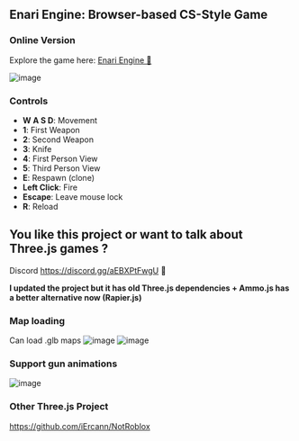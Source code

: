 ## Enari Engine: Browser-based CS-Style Game
### Online Version
Explore the game here: [Enari Engine 🔗](https://enari-engine.vercel.app/)
 
![image](https://github.com/iErcann/enari-engine/assets/25112067/f402a797-91cd-416b-b057-40a832151081)

 
### Controls
- **W A S D**: Movement
- **1**: First Weapon
- **2**: Second Weapon
- **3**: Knife
- **4**: First Person View
- **5**: Third Person View
- **E**: Respawn (clone)
- **Left Click**: Fire
- **Escape**: Leave mouse lock
- **R**: Reload


 ## You like this project or want to talk about Three.js games ? 
Discord  https://discord.gg/aEBXPtFwgU 👀

 
 **I updated the project but it has old Three.js dependencies + Ammo.js has a better alternative now (Rapier.js)**

 
 ### Map loading
 Can load .glb maps
 ![image](https://github.com/iErcann/enari-engine/assets/25112067/13337b48-0dfd-4094-857f-1f56dec0dd4c)
 ![image](https://github.com/iErcann/enari-engine/assets/25112067/9bdde150-2b0f-4c87-a83d-c9ad5087182f)

### Support gun animations
![image](https://github.com/iErcann/enari-engine/assets/25112067/2807dc41-bee1-43ca-b775-50e90897f202)
  

 
### Other Three.js Project 
https://github.com/iErcann/NotRoblox


